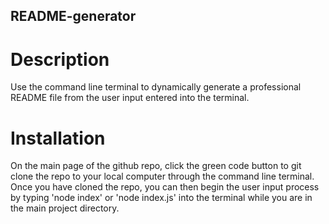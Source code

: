 ## README-generator

# Description
Use the command line terminal to dynamically generate a professional README file from the user input entered into the terminal. 

# Installation
On the main page of the github repo, click the green code button to git clone the repo to your local computer through the command line terminal. Once you have cloned the repo, you can then begin the user input process by typing 'node index' or 'node index.js' into the terminal while you are in the main project directory. 